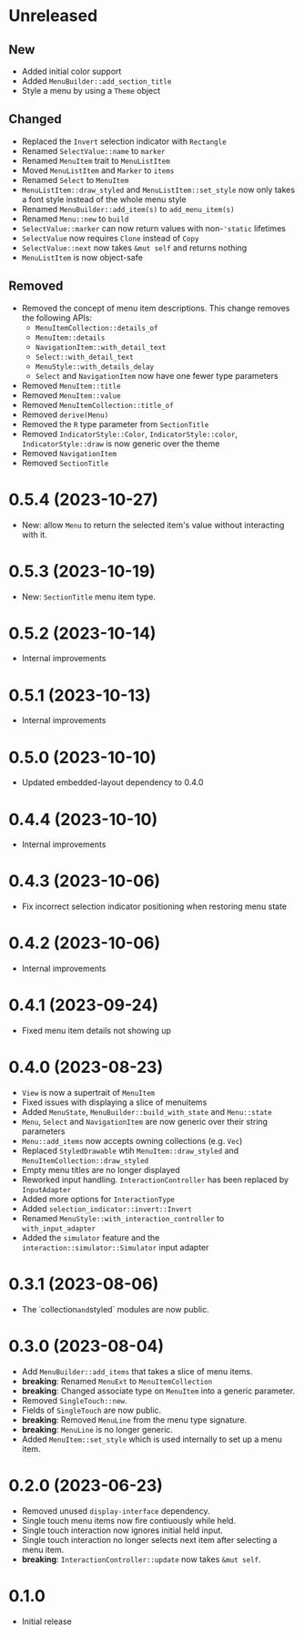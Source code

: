 Unreleased
==========

## New

 - Added initial color support
 - Added `MenuBuilder::add_section_title`
 - Style a menu by using a `Theme` object

## Changed

 - Replaced the `Invert` selection indicator with `Rectangle`
 - Renamed `SelectValue::name` to `marker`
 - Renamed `MenuItem` trait to `MenuListItem`
 - Moved `MenuListItem` and `Marker` to `items`
 - Renamed `Select` to `MenuItem`
 - `MenuListItem::draw_styled` and `MenuListItem::set_style` now only takes a font style instead of the whole menu style
 - Renamed `MenuBuilder::add_item(s)` to `add_menu_item(s)`
 - Renamed `Menu::new` to `build`
 - `SelectValue::marker` can now return values with non-`'static` lifetimes
 - `SelectValue` now requires `Clone` instead of `Copy`
 - `SelectValue::next` now takes `&mut self` and returns nothing
 - `MenuListItem` is now object-safe

## Removed

 - Removed the concept of menu item descriptions. This change removes the following APIs:
   - `MenuItemCollection::details_of`
   - `MenuItem::details`
   - `NavigationItem::with_detail_text`
   - `Select::with_detail_text`
   - `MenuStyle::with_details_delay`
   - `Select` and `NavigationItem` now have one fewer type parameters
 - Removed `MenuItem::title`
 - Removed `MenuItem::value`
 - Removed `MenuItemCollection::title_of`
 - Removed `derive(Menu)`
 - Removed the `R` type parameter from `SectionTitle`
 - Removed `IndicatorStyle::Color`, `IndicatorStyle::color`, `IndicatorStyle::draw` is now generic over the theme
 - Removed `NavigationItem`
 - Removed `SectionTitle`

0.5.4 (2023-10-27)
==================

 - New: allow `Menu` to return the selected item's value without interacting with it.

0.5.3 (2023-10-19)
==================

 - New: `SectionTitle` menu item type.

0.5.2 (2023-10-14)
==================

 - Internal improvements

0.5.1 (2023-10-13)
==================

 - Internal improvements

0.5.0 (2023-10-10)
==================

 - Updated embedded-layout dependency to 0.4.0

0.4.4 (2023-10-10)
==================

 - Internal improvements

0.4.3 (2023-10-06)
==================

 - Fix incorrect selection indicator positioning when restoring menu state

0.4.2 (2023-10-06)
==================

 - Internal improvements

0.4.1 (2023-09-24)
==================

 - Fixed menu item details not showing up

0.4.0 (2023-08-23)
==================

 - `View` is now a supertrait of `MenuItem`
 - Fixed issues with displaying a slice of menuitems
 - Added `MenuState`, `MenuBuilder::build_with_state` and `Menu::state`
 - `Menu`, `Select` and `NavigationItem` are now generic over their string parameters
 - `Menu::add_items` now accepts owning collections (e.g. `Vec`)
 - Replaced `StyledDrawable` wtih `MenuItem::draw_styled` and `MenuItemCollection::draw_styled`
 - Empty menu titles are no longer displayed
 - Reworked input handling. `InteractionController` has been replaced by `InputAdapter`
 - Added more options for `InteractionType`
 - Added `selection_indicator::invert::Invert`
 - Renamed `MenuStyle::with_interaction_controller` to `with_input_adapter`
 - Added the `simulator` feature and the `interaction::simulator::Simulator` input adapter

0.3.1 (2023-08-06)
==================

 - The ˙collection` and `styled` modules are now public.

0.3.0 (2023-08-04)
==================

 - Add `MenuBuilder::add_items` that takes a slice of menu items.
 - **breaking**: Renamed `MenuExt` to `MenuItemCollection`
 - **breaking**: Changed associate type on `MenuItem` into a generic parameter.
 - Removed `SingleTouch::new`.
 - Fields of `SingleTouch` are now public.
 - **breaking**: Removed `MenuLine` from the menu type signature.
 - **breaking**: `MenuLine` is no longer generic.
 - Added `MenuItem::set_style` which is used internally to set up a menu item.

0.2.0 (2023-06-23)
==================

 - Removed unused `display-interface` dependency.
 - Single touch menu items now fire contiuously while held.
 - Single touch interaction now ignores initial held input.
 - Single touch interaction no longer selects next item after selecting a menu item.
 - **breaking**: `InteractionController::update` now takes `&mut self`.

0.1.0
=====

 - Initial release
